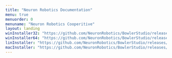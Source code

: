 ```yaml
---
title: "Neuron Robotics Documentation"
menu: true
menuorder: 0
menuname: "Neuron Robotics Cooperitive"
layout: landing
winInstaller32: "https://github.com/NeuronRobotics/BowlerStudio/releases/download/0.18.11/Windows-32-BowlerStudio-0.18.11.exe"
winInstaller64: "https://github.com/NeuronRobotics/BowlerStudio/releases/download/0.18.11/Windows-64-BowlerStudio-0.18.11.exe"
linInstaller: "https://github.com/NeuronRobotics/BowlerStudio/releases/download/0.18.11/Ubuntu-BowlerStudio-0.18.11.deb"
macInstaller: "https://github.com/NeuronRobotics/BowlerStudio/releases/download/0.18.11/MacOSX-BowlerStudio-0.18.11.zip"
---
```



